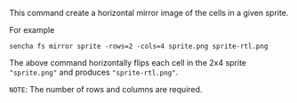 This command create a horizontal mirror image of the cells in a given sprite.

For example

    sencha fs mirror sprite -rows=2 -cols=4 sprite.png sprite-rtl.png

The above command horizontally flips each cell in the 2x4 sprite `"sprite.png"`
and produces `"sprite-rtl.png"`.

`NOTE`: The number of rows and columns are required.
